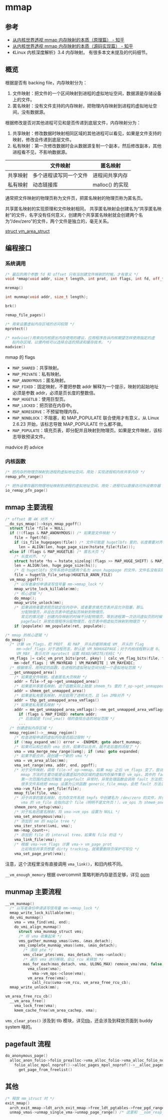 # mmap

## 参考

- [从内核世界透视 mmap 内存映射的本质（原理篇） - 知乎](https://zhuanlan.zhihu.com/p/656876044)
- [从内核世界透视 mmap 内存映射的本质（源码实现篇） - 知乎](https://zhuanlan.zhihu.com/p/660439213)
- 《Linux 内核深度解析》3.4 内存映射。
  有很多本文未提及的代码细节。

## 概览

根据是否有 backing file，内存映射分为：

1. 文件映射：把文件的一个区间映射到进程的虚拟地址空间，数据源是存储设备上的文件。
2. 匿名映射：没有文件支持的内存映射，把物理内存映射到进程的虚拟地址空间，没有数据源。

根据修改是否对其他进程可见和是否传递到底层文件，内存映射分为：

1. 共享映射：修改数据时映射相同区域的其他进程可以看见，如果是文件支持的映射，修改会传递到底层文件。
2. 私有映射：第一次修改数据时会从数据源复制一个副本，然后修改副本，其他进程看不见，不影响数据源。

|          | 文件映射               | 匿名映射        |
| -------- | ---------------------- | --------------- |
| 共享映射 | 多个进程读写同一个文件 | 进程间共享内存  |
| 私有映射 | 动态链接库             | malloc() 的实现 |

通常把文件映射的物理页称为文件页，把匿名映射的物理页称为匿名页。

共享匿名映射的实现原理和文件映射相同，
共享匿名映射会创建名为“共享匿名映射”的文件，名字没有任何意义，创建两个共享匿名映射就会创建两个名为“/dev/zero”的文件，两个文件是独立的，毫无关系。

[struct vm_area_struct](./vma.md)

## 编程接口

### 系统调用

```cpp
/* 最后的两个参数 fd 和 offset 只有当创建文件映射的时候，才有意义 */
void *mmap(void addr, size_t length, int prot, int flags, int fd, off_t offset);

mremap()

int munmap(void addr, size_t length);

brk()

remap_file_pages()

/* 用来设置虚拟内存区域的访问权限 */
mprotect()

/* madvise()用来向内核提出内存使用的建议，应用程序告诉内核期望怎样使用指定的虚
   拟内存区域，以便内核可以选择合适的预读和缓存技术。 */
madvice()
```

mmap 的 flags

- `MAP_SHARED`：共享映射。
- `MAP_PRIVATE`：私有映射。
- `MAP_ANONYMOUS`：匿名映射。
- `MAP_FIXED`：固定映射，不要把参数 addr 解释为一个提示，映射的起始地址必须是参数 addr，必须是页长度的整数倍。
- `MAP_HUGETLB`：使用巨型页。
- `MAP_LOCKED`：把页锁在内存中。
- `MAP_NORESERVE`：不预留物理内存。
- `MAP_NONBLOCK`：不阻塞，和 MAP_POPULATE 联合使用才有意义，从 Linux 2.6.23 开始，该标志导致 MAP_POPULATE 什么都不做。
- `MAP_POPULATE`：填充页表，即分配并且映射到物理页。如果是文件映射，该标志导致预读文件。

madvice 的 advice

### 内核函数

```cpp
/* 把内存的物理页映射到进程的虚拟地址空间。用处：实现进程和内核共享内存 */
remap_pfn_range()

/* 把外设寄存器的物理地址映射到进程的虚拟地址空间。用处：进程可以直接访问外设寄存器 */
io_remap_pfn_page()
```

## mmap 主要流程

```cpp
/* offset 需 4K 对齐 */
__do_sys_mmap()->ksys_mmap_pgoff()
  struct file *file = NULL;
  if (!(flags & MAP_ANONYMOUS)) /* 如果是文件映射 */
    file = fget(fd);
    if (is_file_hugepages(file)) /* 文件可能是 hugetlbfs 里的，长度需要对齐 */
      len = ALIGN(len, huge_page_size(hstate_file(file)));
  else if (flags & MAP_HUGETLB) /* 匿名大页 */
    /* 长度对齐。 */
    struct hstate *hs = hstate_sizelog((flags >> MAP_HUGE_SHIFT) & MAP_HUGE_MASK);
    len = ALIGN(len, huge_page_size(hs));
    /* 在 hugetlbfs 文件系统中创建两个名为 anon_hugepage 的文件，文件名没有实际意义 */
    file = hugetlb_file_setup(HUGETLB_ANON_FILE)
  vm_mmap_pgoff()
    /* 以写者身份申请读写信号量 mm->mmap_lock */
    mmap_write_lock_killable(mm);
    /* 核心逻辑 */
    do_mmap();
    mmap_write_unlock(mm);
    /* 如果调用者要求把页锁定在内存中，或者要求填充页表并且允许阻塞，那么
       分配物理页，并且在页表中把虚拟页映射到物理页。
       常见的情况是：创建内存映射的时候不分配物理页，等到进程第一次访问虚拟页的时候，
       pagefault 异常处理程序分配物理页，在页表中把虚拟页映射到物理页 */
    if (populate) mm_populate(ret, populate);

/* mmap 的核心逻辑 */
do_mmap()
  /* 计算 vm_flags，把 PROT_ 和 MAP_ 开头的都转换成 VM_ 开头的 flag
     mm->def_flags 对于进程而言，默认是 VM_NOHUGEPAGE；对于内核线程默认是 0。
     VM_MAY_ 表示允许 mprotect 设置 READ/WRITE/EXEC */
  vm_flags |= calc_vm_prot_bits(prot, pkey) | calc_vm_flag_bits(file, flags) |
    mm->def_flags | VM_MAYREAD | VM_MAYWRITE | VM_MAYEXEC;
  /* 根据情况，用特定的函数，在进程的虚拟地址空间分配一个虚拟地址范围 */
  __get_unmapped_area()
    /* 如果是文件映射，或者匿名大页映射 */
    addr = file->f_op->get_unmapped_area()
    /* 如果是共享匿名映射。这个函数实际上就是 shmem_fs 里的 f_op->get_unmapped_area */
    addr = shmem_get_unmapped_area()
    /* 如果是私有匿名映射，并且启用了透明大页，且 len 2MB对齐 */
    addr = thp_get_unmapped_area_vmflags()
    /* 如果是私有匿名映射 */
    addr = mm_get_unmapped_area_vmflags()->mm_get_unmapped_area_vmflags()->arch_get_unmapped_area()
      if (flags & MAP_FIXED) return addr;
      /* 后面就是 find_vma() 啥的查找合适的地址范围 */
      ...
  /* 创建虚拟内存区域 */
  mmap_region()->__mmap_region()
    /* 检查进程申请的虚拟内存是否超过限制 */
    if (!may_expand_vm()) error = -ENOMEM; goto abort_munmap;
    /* 如果可以和已有的 vma 合并，如果可以合并，就不走后面的流程了 */
    vma = vma_merge_new_range(&vmg); if (vma) goto expanded;
    /* 如果不能合并，就创建一个新的 vma */
    vma = vm_area_alloc(mm);
    vma_set_range(vma, addr, end, pgoff);
    /* 对于文件映射，调用 file->f_op->mmap。如果 map 之后 vm_flags 变了，尝试重新合并，有可能成功。
       mmap 方法的主要功能是设置虚拟内存区域的虚拟内存操作集合 vm_ops，其中的 fault 很重要，
       第一次范围内虚拟页触发 pagefault 异常时，异常处理函数会调用 fault 方法把文件数据读到内存。
       很多文件系统把 mmap 设置为公共函数 generic_file_mmap，会把 fault 方法设置为 filemap_fault */
    vma->vm_file = get_file(file);
    mmap_file(file, vma);
    /* 对于共享的匿名映射，在内存文件系统 tmpfs 中创建名为 /dev/zero 的文件，并创建 file。
       vma 的 vm_file 会指向这个 file（明明不是文件页！），vm_ops 为 shmem_anon_vm_ops */
    shmem_zero_setup(vma);
    /* 对于私有的匿名映射，将 vma->vm_ops 设置为 NULL */
    vma_set_anonymous(vma);
    /* 添加到 mm 的 maple tree */
    vma_iter_store(&vmi, vma);
    mm->map_count++;
    /* 添加到 file 的 interval tree，如果有 file 的话 */
    vma_link_file(vma);
    /* 根据 vma->vm_flags 计算 vma-> vm_page_prot
       比如有些共享页想要 dirty tracking，就需要删除页保护可写位 */
    vma_set_page_prot(vma);
```

注意，这个流程里没有直接调用 `vma_link()`，和旧内核不同。

`__vm_enough_memory` 根据 overcommit 策略判断内存是否足够，详见 [oom](./oom.md)

## munmap 主要流程

```cpp
__vm_munmap()
  /* 以写者身份申请读写信号量 mm->mmap_lock */
  mmap_write_lock_killable(mm);
  do_vmi_munmap()
    vma = vma_find(vmi, end);
    do_vmi_align_munmap()
      struct vma_munmap_struct vms;
      /* 将 vma 收集起来 */
      vms_gather_munmap_vmas(&vms, &mas_detach);
      vms_complete_munmap_vmas(&vms, &mas_detach);
        /* 清除 pte */
        vms_clear_ptes(vms, mas_detach, !vms->unlock);
        /* 遍历 vma 进行移除。会让 rcu 来释放 */
      	mas_for_each(mas_detach, vma, ULONG_MAX) remove_vma(vma, false);
          vma_close(vma);
            vma->vm_ops->close(vma);
          vm_area_free(vma);
            call_rcu(&vma->vm_rcu, vm_area_free_rcu_cb);
  mmap_write_unlock(mm);

vm_area_free_rcu_cb()
  __vm_area_free()
    vma_lock_free(vma);
    kmem_cache_free(vm_area_cachep, vma);
```

`vms_clear_ptes()` 涉及到 tlb 模块，详见[tlb](./tlb.md)，还会涉及到释放页面到 buddy system 啥的。

## pagefault 流程

```cpp
do_anonymous_page()
  alloc_anon_folio->folio_prealloc->vma_alloc_folio->vma_alloc_folio_noprof()
    folio_alloc_mpol_noprof()->alloc_pages_mpol_noprof()->__alloc_pages_noprof()
      get_page_from_freelist()
```

## 其他

```cpp
/* 释放 mm_struct 时 */
exit_mmap()
  arch_exit_mmap->ldt_arch_exit_mmap->free_ldt_pgtables->free_pgd_range()->...
  unmap_vmas->unmap_single_vma->unmap_page_range() /* 这里和 __oom_reap_task_mm 那里是一样的 */
```
